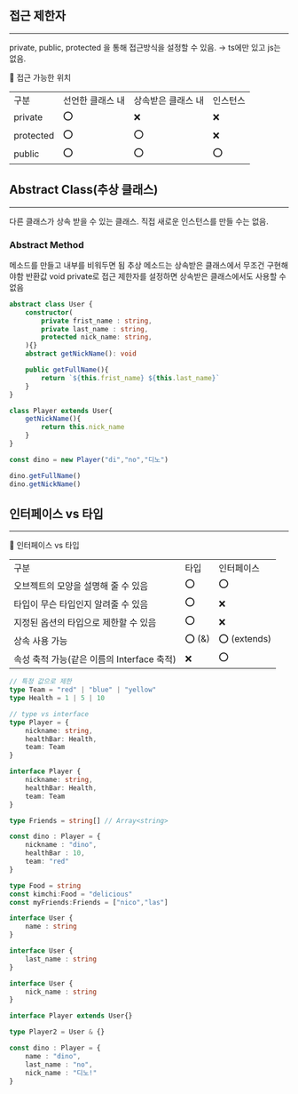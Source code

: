 ## 접근 제한자
---
private, public, protected 을 통해 접근방식을 설정할 수 있음.
→ ts에만 있고 js는 없음.

📌 접근 가능한 위치

|   |   |   |   |
|---|---|---|---|
|구분|선언한 클래스 내|상속받은 클래스 내|인스턴스|
|private|⭕|❌|❌|
|protected|⭕|⭕|❌|
|public|⭕|⭕|⭕|

## Abstract Class(추상 클래스)
---
다른 클래스가 상속 받을 수 있는 클래스. 직접 새로운 인스턴스를 만들 수는 없음.

### Abstract Method
메소드를 만들고 내부를 비워두면 됨
추상 메소드는 상속받은 클래스에서 무조건 구현해야함
반환값 void
private로 접근 제한자를 설정하면 상속받은 클래스에서도 사용할 수 없음

```TypeScript
abstract class User {
    constructor(
        private frist_name : string,
        private last_name : string,
        protected nick_name: string,
    ){}
    abstract getNickName(): void

    public getFullName(){
        return `${this.frist_name} ${this.last_name}`
    }
}

class Player extends User{
    getNickName(){
        return this.nick_name
    }
}

const dino = new Player("di","no","디노")

dino.getFullName()
dino.getNickName()
```

## 인터페이스 vs 타입
---
📌 인터페이스 vs 타입

|                               |       |             |
| ----------------------------- | ----- | ----------- |
| 구분                            | 타입    | 인터페이스       |
| 오브젝트의 모양을 설명해 줄 수 있음          | ⭕     | ⭕           |
| 타입이 무슨 타입인지 알려줄 수 있음          | ⭕     | ❌           |
| 지정된 옵션의 타입으로 제한할 수 있음         | ⭕     | ❌           |
| 상속 사용 가능                      | ⭕ (&) | ⭕ (extends) |
| 속성 축적 가능(같은 이름의 Interface 축적) | ❌     | ⭕           |

```TypeScript
// 특정 값으로 제한
type Team = "red" | "blue" | "yellow" 
type Health = 1 | 5 | 10

// type vs interface
type Player = {
    nickname: string,
    healthBar: Health,
    team: Team
}

interface Player {
    nickname: string,
    healthBar: Health,
    team: Team
}

type Friends = string[] // Array<string>

const dino : Player = {
    nickname : "dino",
    healthBar : 10,
    team: "red"
}

type Food = string
const kimchi:Food = "delicious"
const myFriends:Friends = ["nico","las"]
```

```TypeScript
interface User {
    name : string
}

interface User {
    last_name : string
}

interface User {
    nick_name : string
}

interface Player extends User{}

type Player2 = User & {}

const dino : Player = {
    name : "dino",
    last_name : "no",
    nick_name : "디노!"
}
```